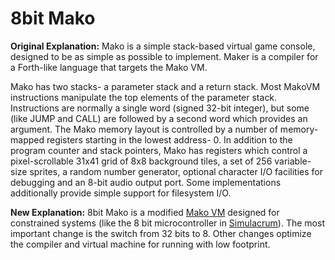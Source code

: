 8bit Mako
=========
__Original Explanation:__
Mako is a simple stack-based virtual game console, designed to be as simple as possible to implement. Maker is a compiler for a Forth-like language that targets the Mako VM.

Mako has two stacks- a parameter stack and a return stack. Most MakoVM instructions manipulate the top elements of the parameter stack. Instructions are normally a single word (signed 32-bit integer), but some (like JUMP and CALL) are followed by a second word which provides an argument. The Mako memory layout is controlled by a number of memory-mapped registers starting in the lowest address- 0. In addition to the program counter and stack pointers, Mako has registers which control a pixel-scrollable 31x41 grid of 8x8 background tiles, a set of 256 variable-size sprites, a random number generator, optional character I/O facilities for debugging and an 8-bit audio output port. Some implementations additionally provide simple support for filesystem I/O.

__New Explanation:__
8bit Mako is a modified [Mako VM](https://github.com/JohnEarnest/Mako) designed for constrained systems (like the 8 bit microcontroller in [Simulacrum](https://github.com/jmptable/simulacrum)). The most important change is the switch from 32 bits to 8. Other changes optimize the compiler and virtual machine for running with low footprint.